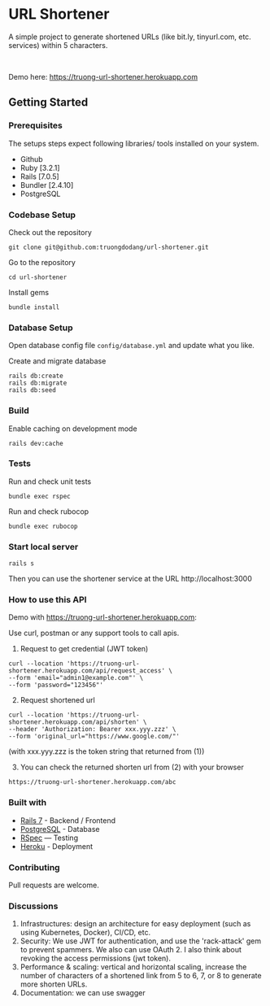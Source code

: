 # URL Shortener

A simple project to generate shortened URLs (like bit.ly, tinyurl.com, etc. services) within 5 characters.

<br>

Demo here: https://truong-url-shortener.herokuapp.com

## Getting Started

### Prerequisites

The setups steps expect following libraries/ tools installed on your system.

- Github
- Ruby [3.2.1]
- Rails [7.0.5]
- Bundler [2.4.10]
- PostgreSQL

### Codebase Setup

Check out the repository
```
git clone git@github.com:truongdodang/url-shortener.git
```

Go to the repository
```
cd url-shortener
```

Install gems
```
bundle install
```

### Database Setup

Open database config file `config/database.yml` and update what you like.

Create and migrate database
```
rails db:create
rails db:migrate
rails db:seed
```

### Build

Enable caching on development mode
```
rails dev:cache
```

### Tests
Run and check unit tests
```
bundle exec rspec
```

Run and check rubocop
```
bundle exec rubocop
```

### Start local server
```
rails s
```

Then you can use the shortener service at the URL http://localhost:3000


### How to use this API

Demo with https://truong-url-shortener.herokuapp.com:

Use curl, postman or any support tools to call apis.

1. Request to get credential (JWT token)
```
curl --location 'https://truong-url-shortener.herokuapp.com/api/request_access' \
--form 'email="admin1@example.com"' \
--form 'password="123456"'
```

2. Request shortened url
```
curl --location 'https://truong-url-shortener.herokuapp.com/api/shorten' \
--header 'Authorization: Bearer xxx.yyy.zzz' \
--form 'original_url="https://www.google.com/"'
```
(with xxx.yyy.zzz is the token string that returned from (1))

3. You can check the returned shorten url from (2) with your browser
```
https://truong-url-shortener.herokuapp.com/abc
```

### Built with
- [Rails 7](https://guides.rubyonrails.org/) - Backend / Frontend
- [PostgreSQL](https://www.postgresql.org/) - Database
- [RSpec](https://rspec.info/) — Testing
- [Heroku](https://heroku.com/) - Deployment

### Contributing
Pull requests are welcome.

### Discussions
1. Infrastructures: design an architecture for easy deployment (such as using Kubernetes, Docker), CI/CD, etc.
2. Security: We use JWT for authentication, and use the 'rack-attack' gem to prevent spammers. We also can use OAuth 2.
I also think about revoking the access permissions (jwt token).
3. Performance & scaling: vertical and horizontal scaling, increase the number of characters of a shortened link from 5 to 6, 7, or 8 to generate more shorten URLs.
4. Documentation: we can use swagger
